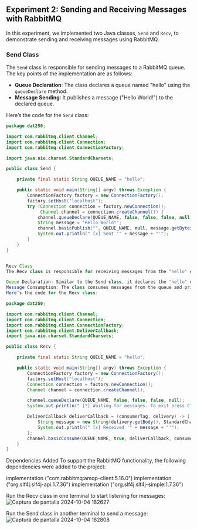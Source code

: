 ## Experiment 2: Sending and Receiving Messages with RabbitMQ

In this experiment, we implemented two Java classes, `Send` and `Recv`, to demonstrate sending and receiving messages using RabbitMQ.

### Send Class

The `Send` class is responsible for sending messages to a RabbitMQ queue. The key points of the implementation are as follows:

- **Queue Declaration**: The class declares a queue named "hello" using the `queueDeclare` method.
- **Message Sending**: It publishes a message ("Hello World!") to the declared queue.

Here’s the code for the `Send` class:

```java
package dat250;

import com.rabbitmq.client.Channel;
import com.rabbitmq.client.Connection;
import com.rabbitmq.client.ConnectionFactory;

import java.nio.charset.StandardCharsets;

public class Send {

    private final static String QUEUE_NAME = "hello";

    public static void main(String[] argv) throws Exception {
        ConnectionFactory factory = new ConnectionFactory();
        factory.setHost("localhost");
        try (Connection connection = factory.newConnection();
             Channel channel = connection.createChannel()) {
            channel.queueDeclare(QUEUE_NAME, false, false, false, null);
            String message = "Hello World!";
            channel.basicPublish("", QUEUE_NAME, null, message.getBytes(StandardCharsets.UTF_8));
            System.out.println(" [x] Sent '" + message + "'");
        }
    }
}


Recv Class
The Recv class is responsible for receiving messages from the "hello" queue. The key points of the implementation are as follows:

Queue Declaration: Similar to the Send class, it declares the "hello" queue.
Message Consumption: The class consumes messages from the queue and prints them when received.
Here’s the code for the Recv class:

package dat250;

import com.rabbitmq.client.Channel;
import com.rabbitmq.client.Connection;
import com.rabbitmq.client.ConnectionFactory;
import com.rabbitmq.client.DeliverCallback;
import java.nio.charset.StandardCharsets;

public class Recv {

    private final static String QUEUE_NAME = "hello";

    public static void main(String[] argv) throws Exception {
        ConnectionFactory factory = new ConnectionFactory();
        factory.setHost("localhost");
        Connection connection = factory.newConnection();
        Channel channel = connection.createChannel();

        channel.queueDeclare(QUEUE_NAME, false, false, false, null);
        System.out.println(" [*] Waiting for messages. To exit press CTRL+C");

        DeliverCallback deliverCallback = (consumerTag, delivery) -> {
            String message = new String(delivery.getBody(), StandardCharsets.UTF_8);
            System.out.println(" [x] Received '" + message + "'");
        };
        channel.basicConsume(QUEUE_NAME, true, deliverCallback, consumerTag -> { });
    }
}
````

Dependencies Added
To support the RabbitMQ functionality, the following dependencies were added to the project:

implementation ("com.rabbitmq:amqp-client:5.16.0")
implementation ("org.slf4j:slf4j-api:1.7.36")
implementation ("org.slf4j:slf4j-simple:1.7.36")


Run the Recv class in one terminal to start listening for messages:
![Captura de pantalla 2024-10-04 182627](https://github.com/user-attachments/assets/d4d70eca-b292-4efc-b83c-6c572d968143)

Run the Send class in another terminal to send a message:
![Captura de pantalla 2024-10-04 182808](https://github.com/user-attachments/assets/b2b09af9-028f-4766-b63c-0d594020a90e)


